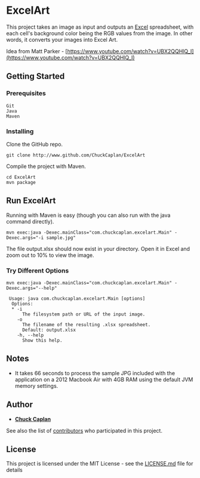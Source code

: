 # ExcelArt

This project takes an image as input and outputs an [Excel](https://en.wikipedia.org/wiki/Microsoft_Excel "Excel") spreadsheet, with each cell&apos;s background color being the RGB values from the image. In other words, it converts your images into Excel Art.

Idea from Matt Parker - [https://www.youtube.com/watch?v=UBX2QQHlQ_I](https://www.youtube.com/watch?v=UBX2QQHlQ_I)

## Getting Started

### Prerequisites

```
Git
Java
Maven
```

### Installing

Clone the GitHub repo.

``
git clone http://www.github.com/ChuckCaplan/ExcelArt
``

Compile the project with Maven.

```
cd ExcelArt
mvn package
```

## Run ExcelArt
Running with Maven is easy (though you can also run with the java command directly).

``
mvn exec:java -Dexec.mainClass="com.chuckcaplan.excelart.Main" -Dexec.args="-i sample.jpg"
``

The file output.xlsx should now exist in your directory. Open it in Excel and zoom out to 10% to view the image.

### Try Different Options
``
mvn exec:java -Dexec.mainClass="com.chuckcaplan.excelart.Main" -Dexec.args="--help"
``
```
 Usage: java com.chuckcaplan.excelart.Main [options]
  Options:
  * -i
      The filesystem path or URL of the input image.
    -o
      The filename of the resulting .xlsx spreadsheet.
      Default: output.xlsx
    -h, --help
      Show this help.
```

## Notes

- It takes 66 seconds to process the sample JPG included with the application on a 2012 Macbook Air with 4GB RAM using the default JVM memory settings.

## Author

* **[Chuck Caplan](https://www.linkedin.com/in/charlescaplan/)**

See also the list of [contributors](https://github.com/your/project/contributors) who participated in this project.

## License

This project is licensed under the MIT License - see the [LICENSE.md](LICENSE.md) file for details
